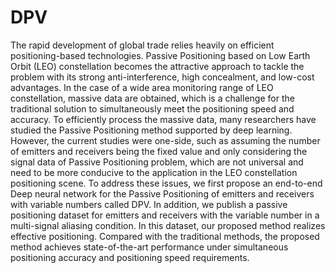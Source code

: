 # DPV

The rapid development of global trade relies heavily on efficient positioning-based technologies. Passive Positioning based on Low Earth Orbit (LEO) constellation becomes the attractive approach to tackle the problem with its strong anti-interference, high concealment, and low-cost advantages. In the case of a wide area monitoring range of LEO constellation, massive data are obtained, which is a challenge for the traditional solution to simultaneously meet the positioning speed and accuracy. To efficiently process the massive data, many researchers have studied the Passive Positioning method supported by deep learning. However, the current studies were one-side, such as assuming the number of emitters and receivers being the fixed value and only considering the signal data of Passive Positioning problem, which are not universal and need to be more conducive to the application in the LEO constellation positioning scene. To address these issues, we first propose an end-to-end Deep neural network for the Passive Positioning of emitters and receivers with variable numbers called DPV. In addition, we publish a passive positioning dataset for emitters and receivers with the variable number in a multi-signal aliasing condition. In this dataset, our proposed method realizes effective positioning. Compared with the traditional methods, the proposed method achieves state-of-the-art performance under simultaneous positioning accuracy and positioning speed requirements.
